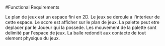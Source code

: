 #Functional Requirements

Le plan de jeux est un espace fini en 2D.
Le jeux se deroule a l'interieur de cette espace.
Le score est afficher sur le plan de jeux.
La palette peut etre deplacer par le Joueur qui la possede.
Les mouvement de la palette sont delimité par l'espace de jeux.
La balle redondit aux contacte de tout element physique du jeux.
